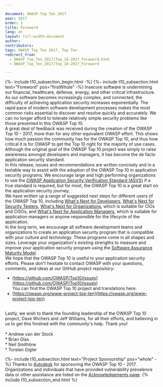 ```yaml
---

document: OWASP Top Ten 2017
year: 2017
order: 1
title: Foreword
lang: en
layout: full-width-document
author:
contributors:
tags: OWASP Top Ten 2017, Top Ten
redirect_from:
  - OWASP_Top_Ten_2017/Top_10-2017_Foreword.html
  - OWASP_Top_Ten_2017/Top_10-2017_Foreword

---
```


{%- include t10_subsection_begin.html -%}
{%- include t10_subsection.html text="Foreword" pos="firstWhole" -%}
Insecure software is undermining our financial, healthcare, defense, energy, and other critical infrastructure. As our software becomes increasingly complex, and connected, the difficulty of achieving application security increases exponentially. The rapid pace of modern software development processes makes the most common risks essential to discover and resolve quickly and accurately. We can no longer afford to tolerate relatively simple security problems like those presented in this OWASP Top 10.
<br>
A great deal of feedback was received during the creation of the OWASP Top 10 - 2017, more than for any other equivalent OWASP effort. This shows how much passion the community has for the OWASP Top 10, and thus how critical it is for OWASP to get the Top 10 right for the majority of use cases.
<br>
Although the original goal of the OWASP Top 10 project was simply to raise awareness amongst developers and managers, it has become the de facto application security standard.
<br>
In this release, issues and recommendations are written concisely and in a testable way to assist with the adoption of the OWASP Top 10 in application security programs. We encourage large and high performing organizations to use the [OWASP Application Security Verification Standard (ASVS)](/www-project-application-security-verification-standard) if a true standard is required, but for most, the OWASP Top 10 is a great start on the application security journey.
<br>
We have written up a range of suggested next steps for different users of the OWASP Top 10, including [What's Next for Developers](What%2527s_Next_for_Developers), [What's Next for Security Testers](What%2527s_Next_for_Security_Testers), [What's Next for Organizations](What%2527s_Next_for_Organizations), which is suitable for CIOs and CISOs, and [What's Next for Application Managers](What%2527s_Next_for_Application_Managers), which is suitable for application managers or anyone responsible for the lifecycle of the application.
<br>
In the long term, we encourage all software development teams and organizations to create an application security program that is compatible with your culture and technology. These programs come in all shapes and sizes. Leverage your organization's existing strengths to measure and improve your application security program using the [Software Assurance Maturity Model](/www-project-samm).
<br>
We hope that the OWASP Top 10 is useful to your application security efforts. Please don't hesitate to contact OWASP with your questions, comments, and ideas at our GitHub project repository:<br>
* [https://github.com/OWASP/Top10/issues](https://github.com/OWASP/Top10/issues)<br>
You can find the OWASP Top 10 project and translations here:<br>
* [https://owasp.org/www-project-top-ten](https://owasp.org/www-project-top-ten)<br>
<br>
Lastly, we wish to thank the founding leadership of the OWASP Top 10 project, Dave Wichers and Jeff Williams, for all their efforts, and believing in us to get this finished with the community's help. Thank you!
<br>
<br>
* Andrew van der Stock<br>
* Brian Glas<br>
* Neil Smithline<br>
* Torsten Gigler

{%- include t10_subsection.html text="Project Sponsorship" pos="whole" -%}
Thanks to [Autodesk](https://www.autodesk.com/) for sponsoring the OWASP Top 10 - 2017.
<br>
Organizations and individuals that have provided vulnerability prevalence data or other assistance are listed on the [Acknowledgements page](Acknowledgements).
{% include t10_subsection_end.html %}
